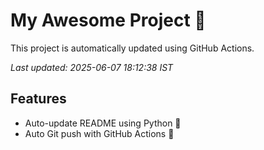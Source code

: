 # My Awesome Project 🚀

This project is automatically updated using GitHub Actions.

_Last updated: 2025-06-07 18:12:38 IST_

## Features
- Auto-update README using Python 🐍
- Auto Git push with GitHub Actions 🤖
